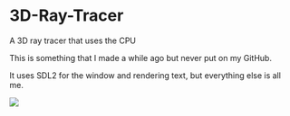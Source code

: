 # 3D-Ray-Tracer
A 3D ray tracer that uses the CPU

This is something that I made a while ago but never put on my GitHub.

It uses SDL2 for the window and rendering text, but everything else is all me.

<img src="https://mynameisthe.com/f/1756321877040-Screenshot-From-2025-08-27-15-10-54.png
" />
